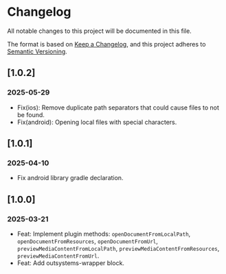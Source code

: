 # Changelog
All notable changes to this project will be documented in this file.

The format is based on [Keep a Changelog](https://keepachangelog.com/en/1.0.0/),
and this project adheres to [Semantic Versioning](https://semver.org/spec/v2.0.0.html).

## [1.0.2]

### 2025-05-29

- Fix(ios): Remove duplicate path separators that could cause files to not be found.
- Fix(android): Opening local files with special characters.

## [1.0.1]

### 2025-04-10

- Fix android library gradle declaration.

## [1.0.0]

### 2025-03-21

- Feat: Implement plugin methods: `openDocumentFromLocalPath`, `openDocumentFromResources`, `openDocumentFromUrl`, `previewMediaContentFromLocalPath`, `previewMediaContentFromResources`, `previewMediaContentFromUrl`.
- Feat: Add outsystems-wrapper block.